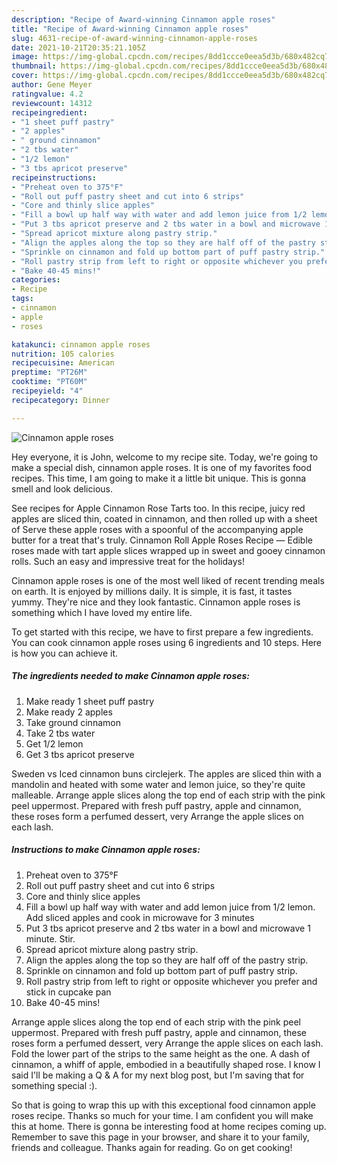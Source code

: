 ```yaml
---
description: "Recipe of Award-winning Cinnamon apple roses"
title: "Recipe of Award-winning Cinnamon apple roses"
slug: 4631-recipe-of-award-winning-cinnamon-apple-roses
date: 2021-10-21T20:35:21.105Z
image: https://img-global.cpcdn.com/recipes/8dd1ccce0eea5d3b/680x482cq70/cinnamon-apple-roses-recipe-main-photo.jpg
thumbnail: https://img-global.cpcdn.com/recipes/8dd1ccce0eea5d3b/680x482cq70/cinnamon-apple-roses-recipe-main-photo.jpg
cover: https://img-global.cpcdn.com/recipes/8dd1ccce0eea5d3b/680x482cq70/cinnamon-apple-roses-recipe-main-photo.jpg
author: Gene Meyer
ratingvalue: 4.2
reviewcount: 14312
recipeingredient:
- "1 sheet puff pastry"
- "2 apples"
- " ground cinnamon"
- "2 tbs water"
- "1/2 lemon"
- "3 tbs apricot preserve"
recipeinstructions:
- "Preheat oven to 375°F"
- "Roll out puff pastry sheet and cut into 6 strips"
- "Core and thinly slice apples"
- "Fill a bowl up half way with water and add lemon juice from 1/2 lemon. Add sliced apples and cook in microwave for 3 minutes"
- "Put 3 tbs apricot preserve and 2 tbs water in a bowl and microwave 1 minute. Stir."
- "Spread apricot mixture along pastry strip."
- "Align the apples along the top so they are half off of the pastry strip."
- "Sprinkle on cinnamon and fold up bottom part of puff pastry strip."
- "Roll pastry strip from left to right or opposite whichever you prefer and stick in cupcake pan"
- "Bake 40-45 mins!"
categories:
- Recipe
tags:
- cinnamon
- apple
- roses

katakunci: cinnamon apple roses 
nutrition: 105 calories
recipecuisine: American
preptime: "PT26M"
cooktime: "PT60M"
recipeyield: "4"
recipecategory: Dinner

---
```



![Cinnamon apple roses](https://img-global.cpcdn.com/recipes/8dd1ccce0eea5d3b/680x482cq70/cinnamon-apple-roses-recipe-main-photo.jpg)

Hey everyone, it is John, welcome to my recipe site. Today, we're going to make a special dish, cinnamon apple roses. It is one of my favorites food recipes. This time, I am going to make it a little bit unique. This is gonna smell and look delicious.

See recipes for Apple Cinnamon Rose Tarts too. In this recipe, juicy red apples are sliced thin, coated in cinnamon, and then rolled up with a sheet of Serve these apple roses with a spoonful of the accompanying apple butter for a treat that&#39;s truly. Cinnamon Roll Apple Roses Recipe — Edible roses made with tart apple slices wrapped up in sweet and gooey cinnamon rolls. Such an easy and impressive treat for the holidays!

Cinnamon apple roses is one of the most well liked of recent trending meals on earth. It is enjoyed by millions daily. It is simple, it is fast, it tastes yummy. They're nice and they look fantastic. Cinnamon apple roses is something which I have loved my entire life.


To get started with this recipe, we have to first prepare a few ingredients. You can cook cinnamon apple roses using 6 ingredients and 10 steps. Here is how you can achieve it.

<!--inarticleads1-->

##### The ingredients needed to make Cinnamon apple roses:

1. Make ready 1 sheet puff pastry
1. Make ready 2 apples
1. Take  ground cinnamon
1. Take 2 tbs water
1. Get 1/2 lemon
1. Get 3 tbs apricot preserve


Sweden vs Iced cinnamon buns circlejerk. The apples are sliced thin with a mandolin and heated with some water and lemon juice, so they&#39;re quite malleable. Arrange apple slices along the top end of each strip with the pink peel uppermost. Prepared with fresh puff pastry, apple and cinnamon, these roses form a perfumed dessert, very Arrange the apple slices on each lash. 

<!--inarticleads2-->

##### Instructions to make Cinnamon apple roses:

1. Preheat oven to 375°F
1. Roll out puff pastry sheet and cut into 6 strips
1. Core and thinly slice apples
1. Fill a bowl up half way with water and add lemon juice from 1/2 lemon. Add sliced apples and cook in microwave for 3 minutes
1. Put 3 tbs apricot preserve and 2 tbs water in a bowl and microwave 1 minute. Stir.
1. Spread apricot mixture along pastry strip.
1. Align the apples along the top so they are half off of the pastry strip.
1. Sprinkle on cinnamon and fold up bottom part of puff pastry strip.
1. Roll pastry strip from left to right or opposite whichever you prefer and stick in cupcake pan
1. Bake 40-45 mins!


Arrange apple slices along the top end of each strip with the pink peel uppermost. Prepared with fresh puff pastry, apple and cinnamon, these roses form a perfumed dessert, very Arrange the apple slices on each lash. Fold the lower part of the strips to the same height as the one. A dash of cinnamon, a whiff of apple, embodied in a beautifully shaped rose. I know I said I&#39;ll be making a Q &amp; A for my next blog post, but I&#39;m saving that for something special :). 

So that is going to wrap this up with this exceptional food cinnamon apple roses recipe. Thanks so much for your time. I am confident you will make this at home. There is gonna be interesting food at home recipes coming up. Remember to save this page in your browser, and share it to your family, friends and colleague. Thanks again for reading. Go on get cooking!
